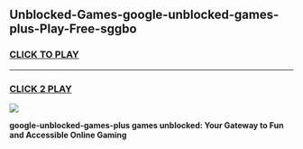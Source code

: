 
## Unblocked-Games-google-unblocked-games-plus-Play-Free-sggbo
<h3>
<a href="https://premium76.site?title=google-unblocked-games-plus&ref=20A">CLICK TO PLAY</a></h3>
<hr>

<h3>
<a href="https://premium76.site?title=google-unblocked-games-plus&ref=20A">CLICK 2 PLAY</a>
  
</h3>

<a href="https://premium76.site?title=google-unblocked-games-plus&ref=20A"><img src="https://clearcache.store/games.png"></a>


**google-unblocked-games-plus games unblocked: Your Gateway to Fun and Accessible Online Gaming**
